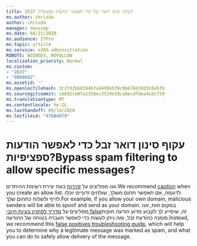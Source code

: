 ```yaml
---
title: 2637 עקוף סינון דואר זבל כדי לאפשר הודעות ספציפיות?
ms.author: chrisda
author: chrisda
manager: dansimp
ms.date: 04/21/2020
ms.audience: ITPro
ms.topic: article
ms.service: o365-administration
ROBOTS: NOINDEX, NOFOLLOW
localization_priority: Normal
ms.custom:
- "2637"
- "9000682"
ms.assetid: ''
ms.openlocfilehash: 3c2fd2bb8394b7a4499b539c9b676918d3c0e5fb
ms.sourcegitcommit: c6692ce0fa1358ec3529e59ca0ecdfdea4cdc759
ms.translationtype: MT
ms.contentlocale: he-IL
ms.lasthandoff: 09/14/2020
ms.locfileid: "47684879"
---
```

# <a name="bypass-spam-filtering-to-allow-specific-messages"></a><span data-ttu-id="50421-102">עקוף סינון דואר זבל כדי לאפשר הודעות ספציפיות?</span><span class="sxs-lookup"><span data-stu-id="50421-102">Bypass spam filtering to allow specific messages?</span></span>

<span data-ttu-id="50421-103">אנו ממליצים על [זהירות](https://docs.microsoft.com/exchange/troubleshoot/antispam/cautions-against-bypassing-spam-filters) בעת יצירת רשימת ההיתרים.</span><span class="sxs-lookup"><span data-stu-id="50421-103">We recommend [caution](https://docs.microsoft.com/exchange/troubleshoot/antispam/cautions-against-bypassing-spam-filters) when you create an allow list.</span></span> <span data-ttu-id="50421-104">לדוגמה, אם תאפשר תחום משלך, שולחים זדוניים יוכלו לזייף ולשלוח כתחום שלך.</span><span class="sxs-lookup"><span data-stu-id="50421-104">For example, if you allow your own domain, malicious senders will be able to spoof and send as your domain.</span></span>  <span data-ttu-id="50421-105">במקום זאת, אנו ממליצים על [מדריך לפתרון בעיות חיובי false](https://docs.microsoft.com/microsoft-365/security/office-365-security/anti-spam-protection)זה, שיסייע לך לקבוע מדוע הודעה חוקית סומנה כהודעת זבל, ומה ניתן לעשות כדי לאפשר העברה בטוחה של ההודעה.</span><span class="sxs-lookup"><span data-stu-id="50421-105">Instead, we recommend this [false positives troubleshooting guide](https://docs.microsoft.com/microsoft-365/security/office-365-security/anti-spam-protection), which will help you to determine why a legitimate message was marked as spam, and what you can do to safely allow delivery of the message.</span></span>

